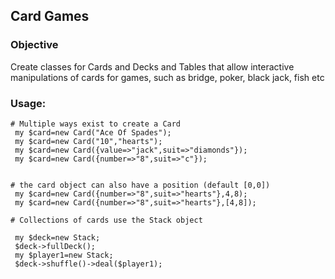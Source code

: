 ## Card Games

### Objective
Create classes for Cards and Decks and Tables that allow interactive manipulations of cards for games, such as 
bridge, poker, black jack, fish etc


### Usage: 

```
# Multiple ways exist to create a Card
 my $card=new Card("Ace Of Spades");
 my $card=new Card("10","hearts");
 my $card=new Card({value=>"jack",suit=>"diamonds"});
 my $card=new Card({number=>"8",suit=>"c"});


# the card object can also have a position (default [0,0])
 my $card=new Card({number=>"8",suit=>"hearts"},4,8);
 my $card=new Card({number=>"8",suit=>"hearts"},[4,8]);

# Collections of cards use the Stack object

 my $deck=new Stack;
 $deck->fullDeck();
 my $player1=new Stack;
 $deck->shuffle()->deal($player1);
```

